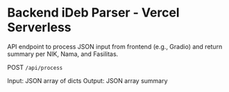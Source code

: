 # Backend iDeb Parser - Vercel Serverless

API endpoint to process JSON input from frontend (e.g., Gradio) and return summary per NIK, Nama, and Fasilitas.

POST `/api/process`

Input: JSON array of dicts
Output: JSON array summary
